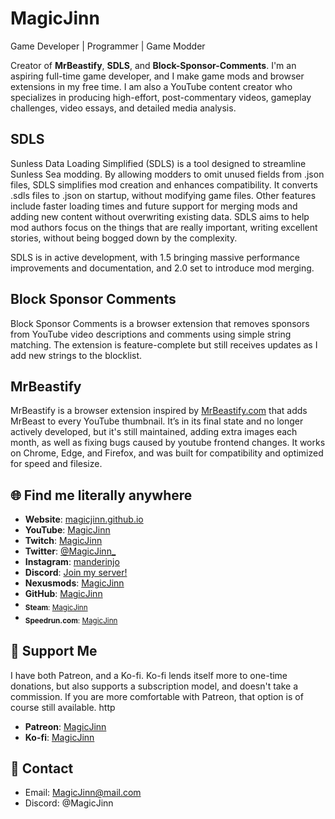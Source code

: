 # MagicJinn

Game Developer | Programmer | Game Modder

Creator of **MrBeastify**, **SDLS**, and **Block-Sponsor-Comments**. I'm an aspiring full-time game developer, and I make game mods and browser extensions in my free time. I am also a YouTube content creator who specializes in producing high-effort, post-commentary videos, gameplay challenges, video essays, and detailed media analysis.

## SDLS

Sunless Data Loading Simplified (SDLS) is a tool designed to streamline Sunless Sea modding. By allowing modders to omit unused fields from .json files, SDLS simplifies mod creation and enhances compatibility. It converts .sdls files to .json on startup, without modifying game files. Other features include faster loading times and future support for merging mods and adding new content without overwriting existing data. SDLS aims to help mod authors focus on the things that are really important, writing excellent stories, without being bogged down by the complexity.

SDLS is in active development, with 1.5 bringing massive performance improvements and documentation, and 2.0 set to introduce mod merging.

## Block Sponsor Comments

Block Sponsor Comments is a browser extension that removes sponsors from YouTube video descriptions and comments using simple string matching. The extension is feature-complete but still receives updates as I add new strings to the blocklist.

## MrBeastify

MrBeastify is a browser extension inspired by [MrBeastify.com](http://mrbeastify.com) that adds MrBeast to every YouTube thumbnail. It’s in its final state and no longer actively developed, but it's still maintained, adding extra images each month, as well as fixing bugs caused by youtube frontend changes. It works on Chrome, Edge, and Firefox, and was built for compatibility and optimized for speed and filesize.

## 🌐 Find me literally anywhere

- **Website**: [magicjinn.github.io](http://magicjinn.github.io/MagicJinn/)
- **YouTube**: [MagicJinn](http://youtube.com/@magicjinn)
- **Twitch**: [MagicJinn](http://twitch.tv/magicjinn)
- **Twitter**: [@MagicJinn_](http://twitter.com/MagicJinn_)
- **Instagram**: [manderinjo](http://instagram.com/manderinjo/)
- **Discord**: [Join my server!](http://discord.gg/bQvtauxXWp)
- **Nexusmods**: [MagicJinn](http://nexusmods.com/users/88893538)
- **GitHub**: [MagicJinn](http://github.com/MagicJinn)
- <sub>**Steam**: [MagicJinn](http://steamcommunity.com/id/MagicJinn/)</sub>
- <sub>**Speedrun.com**: [MagicJinn](http://speedrun.com/user/MagicJinn)</sub>

## 💖 Support Me

I have both Patreon, and a Ko-fi. Ko-fi lends itself more to one-time donations, but also supports a subscription model, and doesn't take a commission. If you are more comfortable with Patreon, that option is of course still available.
http

- **Patreon**: [MagicJinn](http://patreon.com/MagicJinn)
- **Ko-fi**: [MagicJinn](http://ko-fi.com/magicjinn)

## 📧 Contact

- Email: [MagicJinn@mail.com](mailto:MagicJinn@mail.com)
- Discord: @MagicJinn
